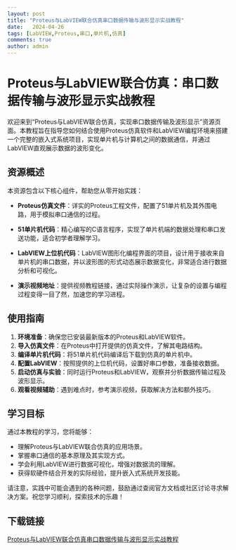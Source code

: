 ```yaml
---
layout: post
title: "Proteus与LabVIEW联合仿真串口数据传输与波形显示实战教程"
date:   2024-04-26
tags: [LabVIEW,Proteus,串口,单片机,仿真]
comments: true
author: admin
---
```

# Proteus与LabVIEW联合仿真：串口数据传输与波形显示实战教程

欢迎来到“Proteus与LabVIEW联合仿真，实现串口数据传输及波形显示”资源页面。本教程旨在指导您如何结合使用Proteus仿真软件和LabVIEW编程环境来搭建一个完整的嵌入式系统项目，实现单片机与计算机之间的数据通信，并通过LabVIEW直观展示数据的波形变化。

## 资源概述

本资源包含以下核心组件，帮助您从零开始实践：

- **Proteus仿真文件**：详实的Proteus工程文件，配置了51单片机及其外围电路，用于模拟串口通信的过程。
  
- **51单片机代码**：精心编写的C语言程序，实现了单片机端的数据处理和串口发送功能，适合初学者理解学习。

- **LabVIEW上位机代码**：LabVIEW图形化编程界面的项目，设计用于接收来自单片机的串口数据，并以波形图的形式动态展示数据变化，非常适合进行数据分析和可视化。

- **演示视频地址**：提供视频教程链接，通过实际操作演示，让复杂的设置与编程过程变得一目了然，加速您的学习进程。

## 使用指南

1. **环境准备**：确保您已安装最新版本的Proteus和LabVIEW软件。
2. **导入仿真文件**：在Proteus中打开提供的仿真文件，了解其电路结构。
3. **编译单片机代码**：将51单片机代码编译后下载到仿真的单片机中。
4. **配置LabVIEW**：按照提供的上位机代码，设置好串口参数，准备接收数据。
5. **启动仿真与实验**：同时运行Proteus和LabVIEW，观察并分析数据传输过程及波形显示。
6. **观看视频辅助**：遇到难点时，参考演示视频，获取解决方法和额外技巧。

## 学习目标

通过本教程的学习，您将能够：
- 理解Proteus与LabVIEW联合仿真的应用场景。
- 掌握串口通信的基本原理及其实现方式。
- 学会利用LabVIEW进行数据可视化，增强对数据流的理解。
- 获得软硬件结合开发的实际经验，提升嵌入式系统开发技能。

请注意，实践中可能会遇到的各种问题，鼓励通过查阅官方文档或社区讨论寻求解决方案。祝您学习顺利，探索技术的乐趣！

## 下载链接

[Proteus与LabVIEW联合仿真串口数据传输与波形显示实战教程](https://pan.quark.cn/s/23da30baa846)
